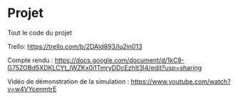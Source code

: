 # Projet

Tout le code du projet

Trello:
https://trello.com/b/2DAld893/lu2in013

Compte rendu :
https://docs.google.com/document/d/1kC8-G75ZOBd5XDKLCYt_lWZKx0i1TmryDDcEzhIt3l4/edit?usp=sharing

Vidéo de démonstration de la simulation :
https://www.youtube.com/watch?v=w4VYcenmtrE
